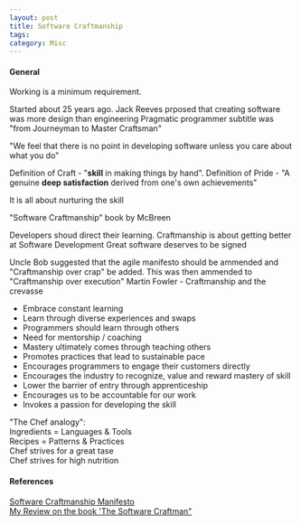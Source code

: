 ```yaml
---
layout: post
title: Software Craftmanship
tags: 
category: Misc
---
```


#### General ####

Working is a minimum requirement.  

Started about 25 years ago. 
Jack Reeves prposed that creating software was more design than engineering
Pragmatic programmer subtitle was "from Journeyman to Master Craftsman"

"We feel that there is no point in developing software unless you care about what you do"

Definition of Craft - "**skill** in making things by hand". 
Definition of Pride - "A genuine **deep satisfaction** derived from one's own achievements"

It is all about nurturing the skill

"Software Craftmanship" book by McBreen

Developers shoud direct their learning.
Craftmanship is about getting better at Software Development
Great software deserves to be signed

Uncle Bob suggested that the agile manifesto should be ammended and "Craftmanship over crap" be added. This was then ammended to "Craftmanship over execution"
Martin Fowler - Craftmanship and the crevasse

* Embrace constant learning  
* Learn through diverse experiences and swaps
* Programmers should learn through others  
* Need for mentorship / coaching
* Mastery ultimately comes through teaching others  
* Promotes practices that lead to sustainable pace  
* Encourages programmers to engage their customers directly  
* Encourages the industry to recognize, value and reward mastery of skill  
* Lower the barrier of entry through apprenticeship  
* Encourages us to be accountable for our work  
* Invokes a passion for developing the skill  

"The Chef analogy":   
Ingredients = Languages & Tools  
Recipes = Patterns & Practices  
Chef strives for a great tase  
Chef strives for high nutrition  

#### References ####

[Software Craftmanship Manifesto](http://manifesto.softwarecraftsmanship.org/)  
[My Review on the book 'The Software Craftman"](http://blog.markpearl.co.za/The-Software-Craftsman)  


